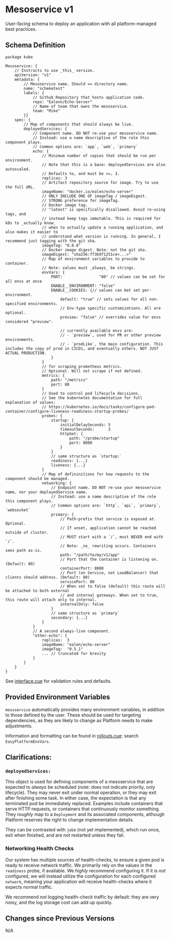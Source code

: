 # Mesoservice v1

User-facing schema to deploy an application with all platform-managed best practices.

## Schema Definition

```cue
package kube

Mesoservice: {
	// Instructs to use _this_ version.
	apiVersion: "v1"
	metadata: {
		// Mesoservice name. Should == directory name.
		name: "schematest"
		labels: {
			// Github Repository that hosts application code.
			repo: "Ealenn/Echo-Server"
			// Name of team that owns the mesoservice.
			team: "Mike"
		}}
	spec: {
		// Map of components that should always be live.
		deployedServices: {
			// Component name. DO NOT re-use your mesoservice name.
			// Instead: use a name descriptive of the role this component plays.
			// Common options are: `app`, `web`, `primary`
			echo: {
				// Minimum number of copies that should be run per environment.
				// Note that this is a base: deployedServices are also autoscaled.
				// Defaults to, and must be >=, 3.
				replicas: 3
				// Artifact repository source for image. Try to use the full URL.
				imageName: "docker.io/ealen/echo-server"
				// ONLY INCLUDE ONE OF imageTag / imageDigest.
				// STRONG preference for imageTag.
				// Docker image tag.
				// "latest" is specifically disallowed. Avoid re-using tags, and 
				// instead keep tags immutable. This is required for k8s to _actually know_
				// when to actually update a running application, and also makes it easier to
				// understand what version is running. In general, I recommend just tagging with the git sha.
				imageTag: "0.8.6"
				// Docker image digest. Note: not the git sha.
				imageDigest: "sha256:ff3b9f1251ce<...>"
				// Map of environment variables to provide to container.
				// Note: values must _always_ be strings.
				envVars: {
					PORT:                "80" // values can be set for all envs at once
					ENABLE__ENVIRONMENT: "false"
					ENABLE__COOKIES: {// values can bet set per-environment.
						default: "true" // sets values for all non-specified environments.
						// Env-type specific customizations. All are optional.
						preview: "false" // overrides value for envs considered "preview".

						// currently available envs are:
						// - `preview`, used for PR or other preview environments.
						// - `prodLike`, the main configuration. This includes the copy of prod in CICD1, and eventually others. NOT JUST ACTUAL PRODUCTION.
					}
				}
				// for scraping prometheus metrics.
				// Optional. Will not scrape if not defined.
				metrics: {
					path: "/metrics"
					port: 80
				}
				// Used to control pod lifecycle decisions.
				// See the kubernetes documentation for full explanation of values:
				// https://kubernetes.io/docs/tasks/configure-pod-container/configure-liveness-readiness-startup-probes/
				probes: {
					startup: {
						initialDelaySeconds: 5
						timeoutSeconds:      3
						httpGet: {
							path: "/probe/startup"
							port: 8080
						}
					}
					// same structure as `startup:`
					readiness: {...}
					liveness: {...}
				}
				// Map of defininitions for how requests to the component should be managed.
				networking: {
					// Endpoint name. DO NOT re-use your mesoservice name, nor your deployedService name.
					// Instead: use a name descriptive of the role this component plays.
					// Common options are: `http`, `api`, `primary`, `websocket`
					primary: {
						// Path-prefix that service is exposed at. Optional.
						// If unset, application cannot be reached outside of cluster.
						// MUST start with a `/`, must NEVER end with `/`.
						// Note: _no_ rewriting occurs. Containers sees path as-is.
						path: "/path/to/my/v1/app"
						// Port that the container is listening on. (Default: 80)
						containerPort: 8080
						// Port (on Service, not LoadBalancer) that clients should address. (Default: 80)
						servicePort: 80
						// When set to false (default) this route will be attached to both external
						// and internal gateways. When set to true, this route will attach only to internal.
						internalOnly: false
					}
					// same structure as `primary`
					secondary: {...}
				}
			}
			// A second always-live component.
			"other-echo": {
				replicas:  3
				imageName: "ealen/echo-server"
				imageTag:  "0.5.1"
				... // truncated for brevity
			}
		}
	}
}
```

See [interface.cue](interface.cue) for validation rules and defaults.

## Provided Environment Variables

`mesoservice` automatically provides many environment variables, in addition to those defined by the user.
These should be used for targeting dependencies, as they are likely to change as Platform needs to make adjustments.

Information and formatting can be found in [rollouts.cue](rollouts.cue): search `EasyPlatformEnvVars`.

## Clarifications:

### `deployedServices:`

This object is used for defining components of a mesoservice that are expected to _always_ be scheduled (note: does not indicate priority, only lifecycle). They may never exit under normal operation, or they may exit after finishing some task. In either case, the expectation is that any terminated pod be immediately replaced.
Examples include containers that serve HTTP requests, or containers that continuously monitor something.
They _roughly_ map to a `Deployment` and its associated components, although Platform reserves the right to change implementation details.

They can be contrasted with `job`s (not yet implemented), which run once, exit when finished, and are not restarted unless they fail.

### Networking Health Checks

Our system has multiple sources of health-checks, to ensure a given pod is ready to receive network traffic.
We primarily rely on the values in the `readiness` probe, if available. We _highly_ recommend configuring it.
If it is _not_ configured, we will instead utilize the configuration for each configured `network`, meaning your application will receive health-checks where it expects normal traffic.

We recommend _not_ logging health-check traffic by default: they are very noisy, and the log storage cost can add up quickly.

## Changes since Previous Versions
N/A

